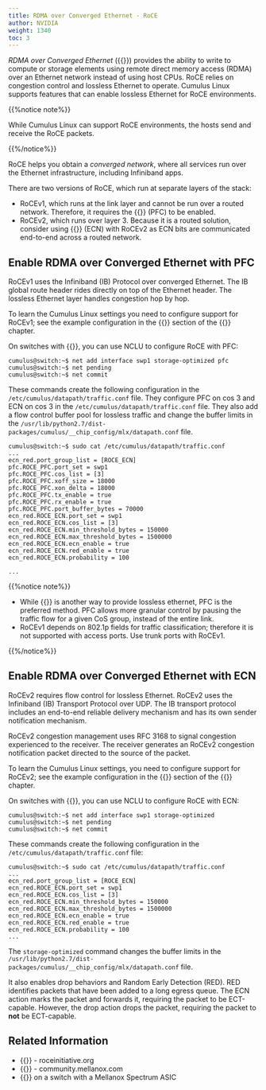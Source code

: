```yaml
---
title: RDMA over Converged Ethernet - RoCE
author: NVIDIA
weight: 1340
toc: 3
---
```

*RDMA over Converged Ethernet* ({{<exlink url="https://en.wikipedia.org/wiki/RDMA_over_Converged_Ethernet" text="RoCE">}}) provides the ability to write to compute or storage elements using remote direct memory access (RDMA) over an Ethernet network instead of using host CPUs. RoCE relies on congestion control and lossless Ethernet to operate. Cumulus Linux supports features that can enable lossless Ethernet for RoCE environments. 

{{%notice note%}}

While Cumulus Linux can support RoCE environments, the hosts send and receive the RoCE packets.

{{%/notice%}}

RoCE helps you obtain a *converged network*, where all services run over the Ethernet infrastructure, including Infiniband apps.

There are two versions of RoCE, which run at separate layers of the stack:

- RoCEv1, which runs at the link layer and cannot be run over a routed network. Therefore, it requires the {{<link url="Buffer-and-Queue-Management#priority-flow-control" text="priority flow control">}} (PFC) to be enabled.
- RoCEv2, which runs over layer 3. Because it is a routed solution, consider using {{<link url="Buffer-and-Queue-Management#congestion-notification" text="explicit congestion notification">}} (ECN) with RoCEv2 as ECN bits are communicated end-to-end across a routed network.

## Enable RDMA over Converged Ethernet with PFC

RoCEv1 uses the Infiniband (IB) Protocol over converged Ethernet. The IB global route header rides directly on top of the Ethernet header. The lossless Ethernet layer handles congestion hop by hop.

To learn the Cumulus Linux settings you need to configure support for RoCEv1; see the example configuration in the {{<link url="Buffer-and-Queue-Management#priority-flow-control" text="PFC">}} section of the {{<link url="Buffer-and-Queue-Management">}} chapter.

On switches with {{<exlink url="www.nvidia.com/en-us/networking/ethernet-switching/hardware-compatibility-list/" text="Spectrum ASICs">}}, you can use NCLU to configure RoCE with PFC:

```
cumulus@switch:~$ net add interface swp1 storage-optimized pfc
cumulus@switch:~$ net pending
cumulus@switch:~$ net commit
```

These commands create the following configuration in the `/etc/cumulus/datapath/traffic.conf` file. They configure PFC on cos 3 and ECN on cos 3 in the `/etc/cumulus/datapath/traffic.conf` file. They also add a flow control buffer pool for lossless traffic and change the buffer limits in the `/usr/lib/python2.7/dist-packages/cumulus/__chip_config/mlx/datapath.conf` file.

```
cumulus@switch:~$ sudo cat /etc/cumulus/datapath/traffic.conf
...
ecn_red.port_group_list = [ROCE_ECN]
pfc.ROCE_PFC.port_set = swp1
pfc.ROCE_PFC.cos_list = [3]
pfc.ROCE_PFC.xoff_size = 18000
pfc.ROCE_PFC.xon_delta = 18000
pfc.ROCE_PFC.tx_enable = true
pfc.ROCE_PFC.rx_enable = true
pfc.ROCE_PFC.port_buffer_bytes = 70000
ecn_red.ROCE_ECN.port_set = swp1
ecn_red.ROCE_ECN.cos_list = [3]
ecn_red.ROCE_ECN.min_threshold_bytes = 150000
ecn_red.ROCE_ECN.max_threshold_bytes = 1500000
ecn_red.ROCE_ECN.ecn_enable = true
ecn_red.ROCE_ECN.red_enable = true
ecn_red.ROCE_ECN.probability = 100

...
```

{{%notice note%}}

- While {{<link url="Buffer-and-Queue-Management#link-pause" text="link pause">}} is another way to provide lossless ethernet, PFC is the preferred method. PFC allows more granular control by pausing the traffic flow for a given CoS group, instead of the entire link.
- RoCEv1 depends on 802.1p fields for traffic classification; therefore it is not supported with access ports. Use trunk ports with RoCEv1.

{{%/notice%}}

## Enable RDMA over Converged Ethernet with ECN

RoCEv2 requires flow control for lossless Ethernet. RoCEv2 uses the Infiniband (IB) Transport Protocol over UDP. The IB transport protocol includes an end-to-end reliable delivery mechanism and has its own sender notification mechanism.

RoCEv2 congestion management uses RFC 3168 to signal congestion experienced to the receiver. The receiver generates an RoCEv2 congestion notification packet directed to the source of the packet.

To learn the Cumulus Linux settings, you need to configure support for RoCEv2; see the example configuration in the {{<link url="Buffer-and-Queue-Management#congestion-notification" text="ECN">}} section of the {{<link url="Buffer-and-Queue-Management">}} chapter.

On switches with {{<exlink url="www.nvidia.com/en-us/networking/ethernet-switching/hardware-compatibility-list/" text="Spectrum ASICs">}}, you can use NCLU to configure RoCE with ECN:

```
cumulus@switch:~$ net add interface swp1 storage-optimized
cumulus@switch:~$ net pending
cumulus@switch:~$ net commit
```

These commands create the following configuration in the `/etc/cumulus/datapath/traffic.conf` file:

```
cumulus@switch:~$ sudo cat /etc/cumulus/datapath/traffic.conf
...
ecn_red.port_group_list = [ROCE_ECN]
ecn_red.ROCE_ECN.port_set = swp1
ecn_red.ROCE_ECN.cos_list = [3]
ecn_red.ROCE_ECN.min_threshold_bytes = 150000
ecn_red.ROCE_ECN.max_threshold_bytes = 1500000
ecn_red.ROCE_ECN.ecn_enable = true
ecn_red.ROCE_ECN.red_enable = true
ecn_red.ROCE_ECN.probability = 100
...
```

The `storage-optimized` command changes the buffer limits in the `/usr/lib/python2.7/dist-packages/cumulus/__chip_config/mlx/datapath.conf` file.

It also enables drop behaviors and Random Early Detection (RED). RED identifies packets that have been added to a long egress queue. The ECN action marks the packet and forwards it, requiring the packet to be ECT-capable. However, the drop action drops the packet, requiring the packet to **not** be ECT-capable.

## Related Information

- {{<exlink url="http://www.roceinitiative.org/roce-introduction/" text="RoCE introduction">}} - roceinitiative.org
- {{<exlink url="https://community.mellanox.com/s/article/understanding-rocev2-congestion-management" text="RoCEv2 congestion management">}} - community.mellanox.com
- {{<exlink url="https://community.mellanox.com/s/article/lossless-roce-configuration-for-spectrum-based-cumulus-switches-in-dscp-based-qos-mode" text="Configuring RoCE over a DSCP-based lossless network">}} on a switch with a Mellanox Spectrum ASIC
